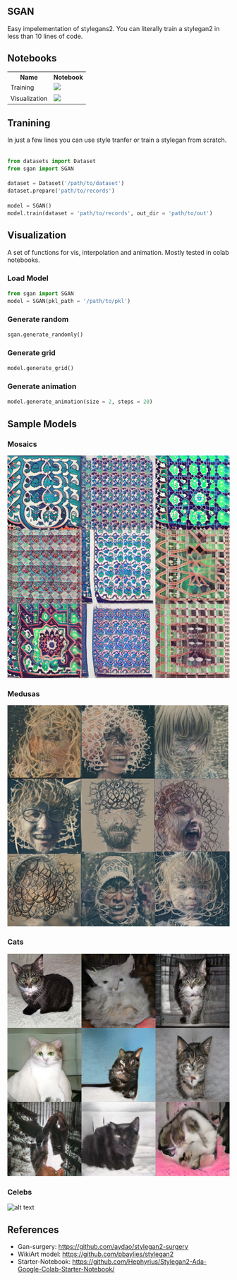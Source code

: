 ## SGAN
Easy impelementation of stylegans2. You can literally train a stylegan2 in less than 10 lines of code. 

## Notebooks 

<table class="tg">
  <tr>
    <th class="tg-yw4l"><b>Name</b></th>
    <th class="tg-yw4l"><b>Notebook</b></th>
  </tr>
  <tr>
    <td class="tg-yw4l">Training</td>
    <td class="tg-yw4l"><a href="https://colab.research.google.com/github/zaidalyafeai/sgan/blob/master/SGAN_train.ipynb">
  <img src="https://colab.research.google.com/assets/colab-badge.svg" width = '100px' >
</a></td>
  </tr>
  <tr>
    <td class="tg-yw4l">Visualization</td>
    <td class="tg-yw4l"><a href="https://colab.research.google.com/github/zaidalyafeai/sgan/blob/master/SGAN_Vis.ipynb">
  <img src="https://colab.research.google.com/assets/colab-badge.svg" width = '100px' >
</a></td>
  </tr>
</table>


## Tranining 
In just a few lines you can use style tranfer or train a stylegan from scratch. 

```python 

from datasets import Dataset
from sgan import SGAN

dataset = Dataset('/path/to/dataset')
dataset.prepare('path/to/records')

model = SGAN()
model.train(dataset = 'path/to/records', out_dir = 'path/to/out')

```

## Visualization 
A set of functions for vis, interpolation and animation. Mostly tested in colab notebooks. 

### Load Model 
```python 
from sgan import SGAN
model = SGAN(pkl_path = '/path/to/pkl')
```

### Generate random 
```python 
sgan.generate_randomly()
```

### Generate grid 
```python 
model.generate_grid()
```

### Generate animation 
```python
model.generate_animation(size = 2, steps = 20)
```

## Sample Models 

### Mosaics 
![alt text](mosaic.png)

### Medusas
![alt text](medusa.png)

### Cats 
![alt text](cats.png)

### Celebs 
![alt text](celebs.png)

## References 
- Gan-surgery: https://github.com/aydao/stylegan2-surgery
- WikiArt model: https://github.com/pbaylies/stylegan2 
- Starter-Notebook: https://github.com/Hephyrius/Stylegan2-Ada-Google-Colab-Starter-Notebook/